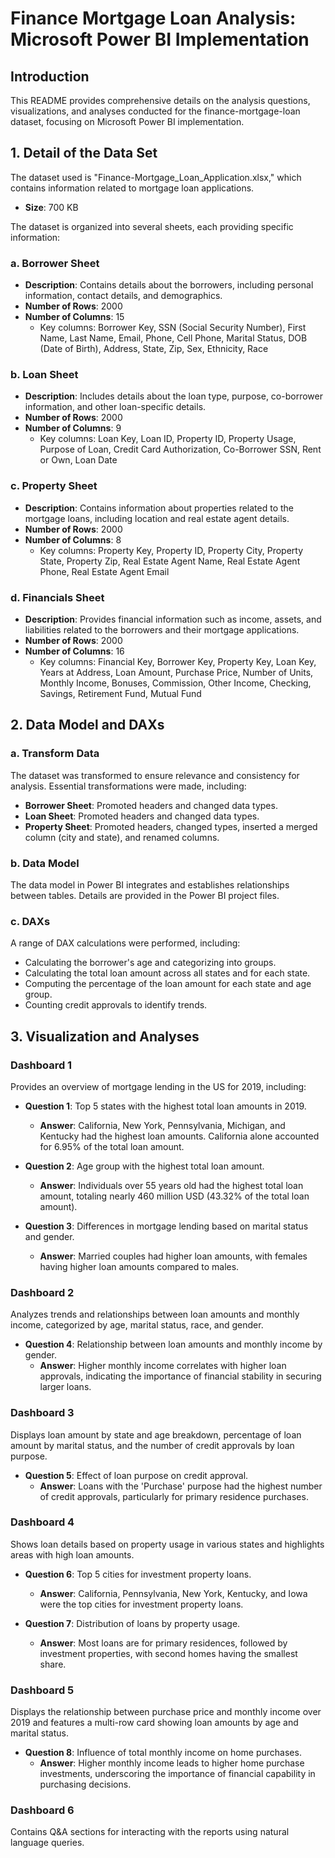 # Finance Mortgage Loan Analysis: Microsoft Power BI Implementation

## Introduction

This README provides comprehensive details on the analysis questions, visualizations, and analyses conducted for the finance-mortgage-loan dataset, focusing on Microsoft Power BI implementation.

## 1. Detail of the Data Set

The dataset used is "Finance-Mortgage_Loan_Application.xlsx," which contains information related to mortgage loan applications.

- **Size**: 700 KB

The dataset is organized into several sheets, each providing specific information:

### a. Borrower Sheet

- **Description**: Contains details about the borrowers, including personal information, contact details, and demographics.
- **Number of Rows**: 2000
- **Number of Columns**: 15
  - Key columns: Borrower Key, SSN (Social Security Number), First Name, Last Name, Email, Phone, Cell Phone, Marital Status, DOB (Date of Birth), Address, State, Zip, Sex, Ethnicity, Race

### b. Loan Sheet

- **Description**: Includes details about the loan type, purpose, co-borrower information, and other loan-specific details.
- **Number of Rows**: 2000
- **Number of Columns**: 9
  - Key columns: Loan Key, Loan ID, Property ID, Property Usage, Purpose of Loan, Credit Card Authorization, Co-Borrower SSN, Rent or Own, Loan Date

### c. Property Sheet

- **Description**: Contains information about properties related to the mortgage loans, including location and real estate agent details.
- **Number of Rows**: 2000
- **Number of Columns**: 8
  - Key columns: Property Key, Property ID, Property City, Property State, Property Zip, Real Estate Agent Name, Real Estate Agent Phone, Real Estate Agent Email

### d. Financials Sheet

- **Description**: Provides financial information such as income, assets, and liabilities related to the borrowers and their mortgage applications.
- **Number of Rows**: 2000
- **Number of Columns**: 16
  - Key columns: Financial Key, Borrower Key, Property Key, Loan Key, Years at Address, Loan Amount, Purchase Price, Number of Units, Monthly Income, Bonuses, Commission, Other Income, Checking, Savings, Retirement Fund, Mutual Fund

## 2. Data Model and DAXs

### a. Transform Data

The dataset was transformed to ensure relevance and consistency for analysis. Essential transformations were made, including:

- **Borrower Sheet**: Promoted headers and changed data types.
- **Loan Sheet**: Promoted headers and changed data types.
- **Property Sheet**: Promoted headers, changed types, inserted a merged column (city and state), and renamed columns.

### b. Data Model

The data model in Power BI integrates and establishes relationships between tables. Details are provided in the Power BI project files.

### c. DAXs

A range of DAX calculations were performed, including:

- Calculating the borrower's age and categorizing into groups.
- Calculating the total loan amount across all states and for each state.
- Computing the percentage of the loan amount for each state and age group.
- Counting credit approvals to identify trends.

## 3. Visualization and Analyses

### Dashboard 1

Provides an overview of mortgage lending in the US for 2019, including:

- **Question 1**: Top 5 states with the highest total loan amounts in 2019.
  - **Answer**: California, New York, Pennsylvania, Michigan, and Kentucky had the highest loan amounts. California alone accounted for 6.95% of the total loan amount.

- **Question 2**: Age group with the highest total loan amount.
  - **Answer**: Individuals over 55 years old had the highest total loan amount, totaling nearly 460 million USD (43.32% of the total loan amount).

- **Question 3**: Differences in mortgage lending based on marital status and gender.
  - **Answer**: Married couples had higher loan amounts, with females having higher loan amounts compared to males.

### Dashboard 2

Analyzes trends and relationships between loan amounts and monthly income, categorized by age, marital status, race, and gender.

- **Question 4**: Relationship between loan amounts and monthly income by gender.
  - **Answer**: Higher monthly income correlates with higher loan approvals, indicating the importance of financial stability in securing larger loans.

### Dashboard 3

Displays loan amount by state and age breakdown, percentage of loan amount by marital status, and the number of credit approvals by loan purpose.

- **Question 5**: Effect of loan purpose on credit approval.
  - **Answer**: Loans with the 'Purchase' purpose had the highest number of credit approvals, particularly for primary residence purchases.

### Dashboard 4

Shows loan details based on property usage in various states and highlights areas with high loan amounts.

- **Question 6**: Top 5 cities for investment property loans.
  - **Answer**: California, Pennsylvania, New York, Kentucky, and Iowa were the top cities for investment property loans.

- **Question 7**: Distribution of loans by property usage.
  - **Answer**: Most loans are for primary residences, followed by investment properties, with second homes having the smallest share.

### Dashboard 5

Displays the relationship between purchase price and monthly income over 2019 and features a multi-row card showing loan amounts by age and marital status.

- **Question 8**: Influence of total monthly income on home purchases.
  - **Answer**: Higher monthly income leads to higher home purchase investments, underscoring the importance of financial capability in purchasing decisions.

### Dashboard 6

Contains Q&A sections for interacting with the reports using natural language queries.
